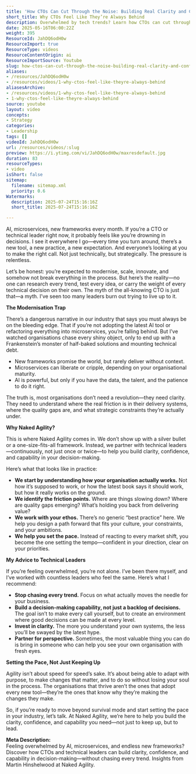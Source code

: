 ```yaml
---
title: 'How CTOs Can Cut Through the Noise: Building Real Clarity and Confidence in a World of AI Hype and Microservices Madness'
short_title: Why CTOs Feel Like They’re Always Behind
description: Overwhelmed by tech trends? Learn how CTOs can cut through the noise, gain clarity, and lead with confidence—without chasing every shiny object.
date: 2025-05-16T06:00:22Z
weight: 395
ResourceId: JahDQ6odH0w
ResourceImport: true
ResourceType: videos
ResourceContentOrigin: ai
ResourceImportSource: Youtube
slug: how-ctos-can-cut-through-the-noise-building-real-clarity-and-confidence-in-a-world-of-ai-hype-and-microservices-madness
aliases:
- /resources/JahDQ6odH0w
- /resources/videos/1-why-ctos-feel-like-theyre-always-behind
aliasesArchive:
- /resources/videos/1-why-ctos-feel-like-theyre-always-behind
- 1-why-ctos-feel-like-theyre-always-behind
source: youtube
layout: video
concepts:
- Strategy
categories:
- Leadership
tags: []
videoId: JahDQ6odH0w
url: /resources/videos/:slug
preview: https://i.ytimg.com/vi/JahDQ6odH0w/maxresdefault.jpg
duration: 83
resourceTypes:
- video
isShort: false
sitemap:
  filename: sitemap.xml
  priority: 0.6
Watermarks:
  description: 2025-07-24T15:16:16Z
  short_title: 2025-07-24T15:16:16Z

---
```

AI, microservices, new frameworks every month. If you’re a CTO or technical leader right now, it probably feels like you’re drowning in decisions. I see it everywhere I go—every time you turn around, there’s a new tool, a new practice, a new expectation. And everyone’s looking at you to make the right call. Not just technically, but strategically. The pressure is relentless.

Let’s be honest: you’re expected to modernise, scale, innovate, and somehow not break everything in the process. But here’s the reality—no one can research every trend, test every idea, or carry the weight of every technical decision on their own. The myth of the all-knowing CTO is just that—a myth. I’ve seen too many leaders burn out trying to live up to it.

**The Modernisation Trap**

There’s a dangerous narrative in our industry that says you must always be on the bleeding edge. That if you’re not adopting the latest AI tool or refactoring everything into microservices, you’re falling behind. But I’ve watched organisations chase every shiny object, only to end up with a Frankenstein’s monster of half-baked solutions and mounting technical debt.

- New frameworks promise the world, but rarely deliver without context.
- Microservices can liberate or cripple, depending on your organisational maturity.
- AI is powerful, but only if you have the data, the talent, and the patience to do it right.

The truth is, most organisations don’t need a revolution—they need clarity. They need to understand where the real friction is in their delivery systems, where the quality gaps are, and what strategic constraints they’re actually under.

**Why Naked Agility?**

This is where Naked Agility comes in. We don’t show up with a silver bullet or a one-size-fits-all framework. Instead, we partner with technical leaders—continuously, not just once or twice—to help you build clarity, confidence, and capability in your decision-making.

Here’s what that looks like in practice:

- **We start by understanding how your organisation actually works.** Not how it’s supposed to work, or how the latest book says it should work, but how it really works on the ground.
- **We identify the friction points.** Where are things slowing down? Where are quality gaps emerging? What’s holding you back from delivering value?
- **We work with your ethos.** There’s no generic “best practice” here. We help you design a path forward that fits your culture, your constraints, and your ambitions.
- **We help you set the pace.** Instead of reacting to every market shift, you become the one setting the tempo—confident in your direction, clear on your priorities.

**My Advice to Technical Leaders**

If you’re feeling overwhelmed, you’re not alone. I’ve been there myself, and I’ve worked with countless leaders who feel the same. Here’s what I recommend:

- **Stop chasing every trend.** Focus on what actually moves the needle for your business.
- **Build a decision-making capability, not just a backlog of decisions.** The goal isn’t to make every call yourself, but to create an environment where good decisions can be made at every level.
- **Invest in clarity.** The more you understand your own systems, the less you’ll be swayed by the latest hype.
- **Partner for perspective.** Sometimes, the most valuable thing you can do is bring in someone who can help you see your own organisation with fresh eyes.

**Setting the Pace, Not Just Keeping Up**

Agility isn’t about speed for speed’s sake. It’s about being able to adapt with purpose, to make changes that matter, and to do so without losing your soul in the process. The organisations that thrive aren’t the ones that adopt every new tool—they’re the ones that know why they’re making the changes they make.

So, if you’re ready to move beyond survival mode and start setting the pace in your industry, let’s talk. At Naked Agility, we’re here to help you build the clarity, confidence, and capability you need—not just to keep up, but to lead.

**Meta Description:**  
Feeling overwhelmed by AI, microservices, and endless new frameworks? Discover how CTOs and technical leaders can build clarity, confidence, and capability in decision-making—without chasing every trend. Insights from Martin Hinshelwood at Naked Agility.
